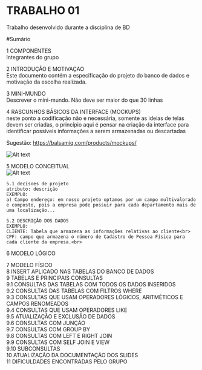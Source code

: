# TRABALHO 01
Trabalho desenvolvido durante a disciplina de BD

#Sumário

1	COMPONENTES<br>
Integrantes do grupo<br>

2	INTRODUÇÃO E MOTIVAÇAO<br>
Este documento contém a especificação do projeto do banco de dados <nome do projeto> e motivação da escolha realizada. <br>

3	MINI-MUNDO<br>
Descrever o mini-mundo. Não deve ser maior do que 30 linhas <br>

4	RASCUNHOS BÁSICOS DA INTERFACE (MOCKUPS)<br>
neste ponto a codificação não e necessária, somente as ideias de telas devem ser criadas, o princípio aqui é pensar na criação da interface para identificar possíveis informações a serem armazenadas ou descartadas <br>

Sugestão: https://balsamiq.com/products/mockups/<br>

![Alt text](https://github.com/discipbd1/trab01/blob/master/balsamiq.png?raw=true "Title")


5	MODELO CONCEITUAL<br>
![Alt text](https://github.com/discipbd1/trab01/blob/master/sample_MC.png?raw=true "Modelo Conceitual")


    5.1 decisoes de projeto
    atributo: descrição
    EXEMPLO:
    a) Campo endereço: em nosso projeto optamos por um campo multivalorado e composto, pois a empresa pode possuir para cada departamento mais de uma localização... 

    5.2 DESCRIÇÃO DOS DADOS 
    EXEMPLO:
    CLIENTE: Tabela que armazena as informações relativas ao cliente<br>
    CPF: campo que armazena o número de Cadastro de Pessoa Física para cada cliente da empresa.<br>


6	MODELO LÓGICO<br>


7	MODELO FÍSICO<br>
8	INSERT APLICADO NAS TABELAS DO BANCO DE DADOS<br>
9	TABELAS E PRINCIPAIS CONSULTAS<br>
9.1	CONSULTAS DAS TABELAS COM TODOS OS DADOS INSERIDOS<br>
9.2	CONSULTAS DAS TABELAS COM FILTROS WHERE<br>
9.3	CONSULTAS QUE USAM OPERADORES LÓGICOS, ARITMÉTICOS E CAMPOS RENOMEADOS<br>
9.4	CONSULTAS QUE USAM OPERADORES LIKE<br>
9.5	ATUALIZAÇÃO E EXCLUSÃO DE DADOS<br>
9.6	CONSULTAS COM JUNÇÃO<br>
9.7	CONSULTAS COM GROUP BY<br>
9.8	CONSULTAS COM LEFT E RIGHT JOIN<br>
9.9	CONSULTAS COM SELF JOIN E VIEW<br>
9.10	SUBCONSULTAS<br>
10	ATUALIZAÇÃO DA DOCUMENTAÇÃO DOS SLIDES<br>
11	DIFICULDADES ENCONTRADAS PELO GRUPO<br>
